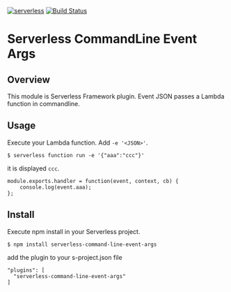 [![serverless](http://public.serverless.com/badges/v3.svg)](http://www.serverless.com)
[![Build Status](https://travis-ci.org/horike37/serverless-command-line-event-args.svg?branch=master)](https://travis-ci.org/horike37/serverless-command-line-event-args)
# Serverless CommandLine Event Args
## Overview
This module is Serverless Framework plugin. Event JSON passes a Lambda function in commandline.

## Usage
Execute your Lambda function. Add `-e '<JSON>'`.

    $ serverless function run -e '{"aaa":"ccc"}'
    
it is displayed `ccc`.

    module.exports.handler = function(event, context, cb) {
        console.log(event.aaa);
    };

## Install
Execute npm install in your Serverless project.

    $ npm install serverless-command-line-event-args
    
add the plugin to your s-project.json file

    "plugins": [
      "serverless-command-line-event-args"
    ]
